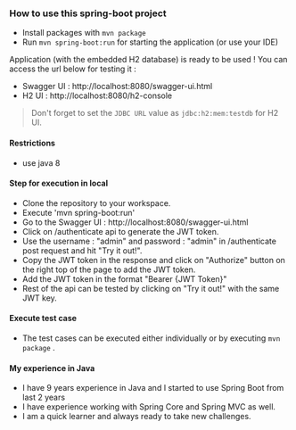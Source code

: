 ### How to use this spring-boot project

- Install packages with `mvn package`
- Run `mvn spring-boot:run` for starting the application (or use your IDE)

Application (with the embedded H2 database) is ready to be used ! You can access the url below for testing it :

- Swagger UI : http://localhost:8080/swagger-ui.html
- H2 UI : http://localhost:8080/h2-console

> Don't forget to set the `JDBC URL` value as `jdbc:h2:mem:testdb` for H2 UI.

#### Restrictions
- use java 8

#### Step for execution in local
- Clone the repository to your workspace.
- Execute 'mvn spring-boot:run'
- Go to the Swagger UI : http://localhost:8080/swagger-ui.html
- Click on /authenticate api to generate the JWT token.
- Use the username : "admin" and password : "admin" in /authenticate post request and hit "Try it out!".
- Copy the JWT token in the response and click on "Authorize" button on the right top of the page to add the JWT token.
- Add the JWT token in the format "Bearer {JWT Token}"
- Rest of the api can be tested by clicking on "Try it out!" with the same JWT key.

#### Execute test case
- The test cases can be executed either individually or by executing `mvn package` .

#### My experience in Java

- I have 9 years experience in Java and I started to use Spring Boot from last 2 years
- I have experience working with Spring Core and Spring MVC as well.
- I am a quick learner and always ready to take new challenges.
